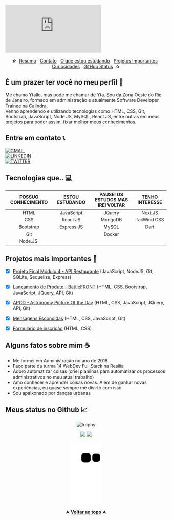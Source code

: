 <div>
 
![banner do perfil](https://www.ignboards.com/proxy.php?image=https%3A%2F%2Fi.imgur.com%2FX2mgz1R.gif&hash=4e9b3104256f78ddd0b6109373460647)
 
</div>
  
<div id="inicio" align="center">
&#9734;&nbsp;&nbsp;<a href="#sobre">Resumo</a>&nbsp;&nbsp;
<a href="#contato">Contato</a>&nbsp;&nbsp;
<a href="#aprendizado">O que estou estudando</a>&nbsp;&nbsp;
<a href="#projetos">Projetos Importantes</a>&nbsp;&nbsp;
<a href="#curiosidades">Curiosidades</a>&nbsp;&nbsp;
<a href="#status">GitHub Status</a>&nbsp;&nbsp;&#9734;
</div>

<h2 id="sobre">É um prazer ter você no meu perfil 👋 </h2>

Me chamo Ytallo, mas pode me chamar de Yta. Sou da Zona Oeste do Rio de Janeiro, formado em administração e atualmente Software Developer Trainee na [Calindra](https://calindra.tech/).<br>
Venho aprendendo e utilizando tecnologias como HTML, CSS, Git, Bootstrap, JavaScript, Node JS, MySQL, React JS, entre outras em meus projetos para poder assim, fixar melhor meus conhecimentos.


<h2 id="contato">Entre em contato 📞</h2>
<div align="">
 
   [![GMAIL](https://img.shields.io/badge/ytallodev@gmail.com-004f93?style=flat-square&logo=Gmail&logoColor=white&link=mailto:ytallodev@gmail.com)](mailto:ytallodev@gmail.com)
 <br>
   [![LINKEDIN](https://img.shields.io/badge/-Ytallo%20Bruno-004f93?style=flat-square&logo=Linkedin&logoColor=white&link=https://www.linkedin.com/in/ytallobruno/)](https://www.linkedin.com/in/ytallobruno/)
 <br>
   [![TWITTER](https://img.shields.io/badge/Follow:%20@ytallodev-004f93?style=flat-square&logo=Twitter&logoColor=white&link=mailto:ytallodev@gmail.com)](https://twitter.com/ytallodev/)

</div>


<h2 id="aprendizado"> Tecnologias que.. 💻 </h2>

POSSUO CONHECIMENTO | ESTOU ESTUDANDO | PAUSEI OS ESTUDOS MAS IREI VOLTAR | TENHO INTERESSE
:------:            | :------:        | :------:                          | :------:
HTML                | JavaScript      | JQuery                            | Next.JS
CSS                 | React.JS        | MongoDB                           | TailWind CSS
Bootstrap           | Express.JS      | MySQL                             | Dart
Git                 |                 | Docker                            |
Node.JS             |                 |                                   |


<h2 id="projetos">  Projetos mais importantes 📌 </h2>

- [x] [Projeto Final Módulo 4 - API Restaurante](https://github.com/ytallobruno/ProjetoFinalModulo4) (JavaScript, NodeJS, Git, SQLite, Sequelize, Express)
- [x] [Lançamento de Produto - BattleFRONT](https://github.com/ytallobruno/ProjetoFinalModulo2) (HTML, CSS, Bootstrap, JavaScript, JQuery, API, Git)
- [x] [APOD - Astronomy Picture Of the Day](https://github.com/ytallobruno/projetoAPOD) (HTML, CSS, JavaScript, JQuery, API, Git)
- [x] [Mensagens Escondidas](https://github.com/ytallobruno/ProjetoMensagemEscondida) (HTML, CSS, JavaScript, Git)
- [x] [Formulário de inscrição](https://github.com/ytallobruno/primeiroformulario) (HTML, CSS)


<h2 id="curiosidades">  Alguns fatos sobre mim ☕ </h2>

- Me formei em Administração no ano de 2018
- Faço parte da turma 14 WebDev Full Stack na Resilia
- Adoro automatizar coisas (criei planilhas para automatizar os processos administrativos no meu atual trabalho)
- Amo conhecer e aprender coisas novas. Além de ganhar novas experiências, eu quase sempre me divirto com isso
- Sou apaixonado por danças urbanas


<h2 id="status"> Meus status no Github 📈 </h2>
 
<div align="center">

  ![trophy](https://github-profile-trophy.vercel.app/?username=ytallobruno&margin-w=5&margin-h=5&no-frame=true) <!--[troféis]-->

  <img height="140em" src="https://github-readme-stats.vercel.app/api?username=ytallobruno&show_icons=true&theme=ok"/> <!--[ytallo github stats]-->
  <img height="140em" src="https://github-readme-stats.vercel.app/api/top-langs/?username=ytallobruno&layout=compact&theme=ok"/> <!--[ytallo github langs]--> 

  ![Snake animation](https://github.com/ytallobruno/ytallobruno/blob/output/github-contribution-grid-snake.svg) <!--[cobrinha]-->
 
</div>

<div align="center">
  &#11165;&nbsp;<a href="#inicio"><strong>Voltar ao topo</strong></a>&nbsp;&#11165;
</div>
